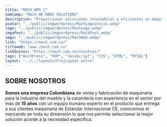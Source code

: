 ```yaml
---
title: "MACH WMS 🧰"
nomComp: "MACH WE MAKE SOLUTIONS"
description: "Proporcionar soluciones innovadoras y eficientes en máquinas enchapadoras, optimizando la productividad y calidad para nuestros clientes."
avatar: "../public/imgwordpress/MachLogoinicio.webp"
logo: "../public/imgwordpress/MachLogo.webp"
imgaPost: "../public/imgwordpress/MachPost.webp"
imga: "../public/imgwordpress/MachWeb.webp"
link: "https://mach.com.co/"
titleweb: "www./mach.com.co"
linkQuines: "https://mach.com.co/nosotros/"
tags: ["WordPress", "PHP", "JavaScript", "CSS", "HTML", "MYSQL"]
layout: "../../layouts/ProjLayout.astro"
---
```

## SOBRE NOSOTROS

**Somos una empresa Colombiana** de venta y fabricación de maquinaria para la industria del mueble y la carpintería con experiencia en el sector por más de **15 años** con un equipo humano experto en el producto que entrega a sus clientes maquinaria de Estándar Internacional CE, conocemos el mercando en toda su dimensión lo que nos permite seleccionar la mejor solución acorde a la necesidad especifica.
